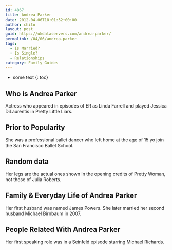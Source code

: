 ```yaml
---
id: 4867
title: Andrea Parker
date: 2012-04-06T18:01:52+00:00
author: chito
layout: post
guid: https://ukdataservers.com/andrea-parker/
permalink: /04/06/andrea-parker
tags:
  - Is Married?
  - Is Single?
  - Relationships
category: Family Guides
---
```


* some text
{: toc}
          
          
## Who is  Andrea Parker
                  
                  
                  
Actress who appeared in episodes of ER as Linda Farrell and played Jessica DiLaurentis in Pretty Little Liars.
                  
                
                
                
## Prior to Popularity 
                  
                  
                  
She was a professional ballet dancer who left home at the age of 15 yo join the San Francisco Ballet School.
                  
                
                
                
## Random data 
                  
                  
                  
Her legs are the actual ones shown in the opening credits of Pretty Woman, not those of Julia Roberts. 
                  
                
                
                
## Family & Everyday Life of Andrea Parker
                  
                  
                  
Her first husband was named James Powers. She later married her second husband Michael Birnbaum in 2007. 
                  
                
                
                
## People Related With  Andrea Parker
                  
                  
                  
Her first speaking role was in a Seinfeld episode starring Michael Richards.
                  
                
              
            
          
          
          
    
    
  
